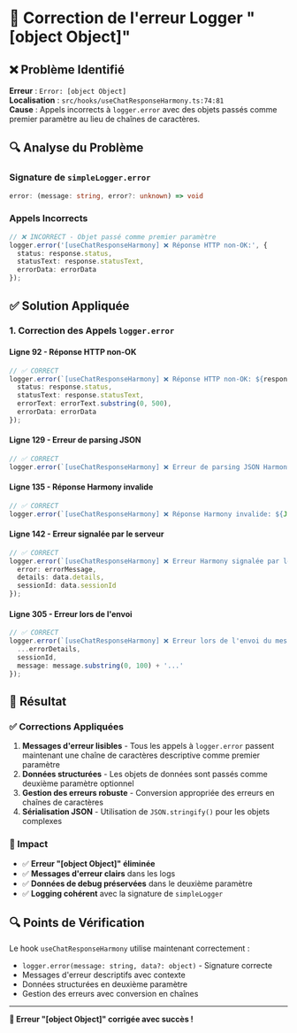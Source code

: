 # 🔧 Correction de l'erreur Logger "[object Object]"

## ❌ Problème Identifié

**Erreur** : `Error: [object Object]`  
**Localisation** : `src/hooks/useChatResponseHarmony.ts:74:81`  
**Cause** : Appels incorrects à `logger.error` avec des objets passés comme premier paramètre au lieu de chaînes de caractères.

## 🔍 Analyse du Problème

### Signature de `simpleLogger.error`
```typescript
error: (message: string, error?: unknown) => void
```

### Appels Incorrects
```typescript
// ❌ INCORRECT - Objet passé comme premier paramètre
logger.error('[useChatResponseHarmony] ❌ Réponse HTTP non-OK:', {
  status: response.status,
  statusText: response.statusText,
  errorData: errorData
});
```

## ✅ Solution Appliquée

### 1. Correction des Appels `logger.error`

#### Ligne 92 - Réponse HTTP non-OK
```typescript
// ✅ CORRECT
logger.error(`[useChatResponseHarmony] ❌ Réponse HTTP non-OK: ${response.status} ${response.statusText}`, {
  status: response.status,
  statusText: response.statusText,
  errorText: errorText.substring(0, 500),
  errorData: errorData
});
```

#### Ligne 129 - Erreur de parsing JSON
```typescript
// ✅ CORRECT
logger.error(`[useChatResponseHarmony] ❌ Erreur de parsing JSON Harmony: ${parseError instanceof Error ? parseError.message : String(parseError)}`, parseError);
```

#### Ligne 135 - Réponse Harmony invalide
```typescript
// ✅ CORRECT
logger.error(`[useChatResponseHarmony] ❌ Réponse Harmony invalide: ${JSON.stringify(data)}`, data);
```

#### Ligne 142 - Erreur signalée par le serveur
```typescript
// ✅ CORRECT
logger.error(`[useChatResponseHarmony] ❌ Erreur Harmony signalée par le serveur: ${errorMessage}`, {
  error: errorMessage,
  details: data.details,
  sessionId: data.sessionId
});
```

#### Ligne 305 - Erreur lors de l'envoi
```typescript
// ✅ CORRECT
logger.error(`[useChatResponseHarmony] ❌ Erreur lors de l'envoi du message Harmony: ${errorMessage}`, {
  ...errorDetails,
  sessionId,
  message: message.substring(0, 100) + '...'
});
```

## 🎯 Résultat

### ✅ Corrections Appliquées

1. **Messages d'erreur lisibles** - Tous les appels à `logger.error` passent maintenant une chaîne de caractères descriptive comme premier paramètre
2. **Données structurées** - Les objets de données sont passés comme deuxième paramètre optionnel
3. **Gestion des erreurs robuste** - Conversion appropriée des erreurs en chaînes de caractères
4. **Sérialisation JSON** - Utilisation de `JSON.stringify()` pour les objets complexes

### 🚀 Impact

- ✅ **Erreur "[object Object]" éliminée**
- ✅ **Messages d'erreur clairs** dans les logs
- ✅ **Données de debug préservées** dans le deuxième paramètre
- ✅ **Logging cohérent** avec la signature de `simpleLogger`

## 🔍 Points de Vérification

Le hook `useChatResponseHarmony` utilise maintenant correctement :

- `logger.error(message: string, data?: object)` - Signature correcte
- Messages d'erreur descriptifs avec contexte
- Données structurées en deuxième paramètre
- Gestion des erreurs avec conversion en chaînes

---

**🔧 Erreur "[object Object]" corrigée avec succès !**



